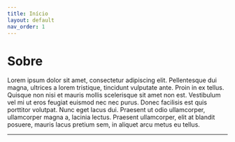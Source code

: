 ```yaml
---
title: Início
layout: default
nav_order: 1
---
```


# Sobre

Lorem ipsum dolor sit amet, consectetur adipiscing elit. Pellentesque dui magna, ultrices a lorem tristique, tincidunt vulputate ante. Proin in ex tellus. Quisque non nisi et mauris mollis scelerisque sit amet non est. Vestibulum vel mi ut eros feugiat euismod nec nec purus. Donec facilisis est quis porttitor volutpat. Nunc eget lacus dui. Praesent ut odio ullamcorper, ullamcorper magna a, lacinia lectus. Praesent ullamcorper, elit at blandit posuere, mauris lacus pretium sem, in aliquet arcu metus eu tellus.

----
